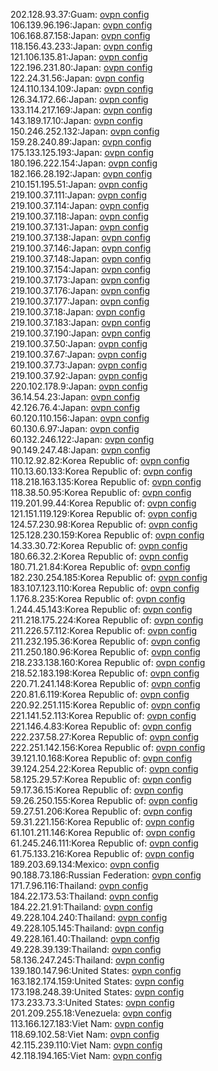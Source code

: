 202.128.93.37:Guam: [ovpn config](vpn/202_128_93_37.ovpn)  
106.139.96.196:Japan: [ovpn config](vpn/106_139_96_196.ovpn)  
106.168.87.158:Japan: [ovpn config](vpn/106_168_87_158.ovpn)  
118.156.43.233:Japan: [ovpn config](vpn/118_156_43_233.ovpn)  
121.106.135.81:Japan: [ovpn config](vpn/121_106_135_81.ovpn)  
122.196.231.80:Japan: [ovpn config](vpn/122_196_231_80.ovpn)  
122.24.31.56:Japan: [ovpn config](vpn/122_24_31_56.ovpn)  
124.110.134.109:Japan: [ovpn config](vpn/124_110_134_109.ovpn)  
126.34.172.66:Japan: [ovpn config](vpn/126_34_172_66.ovpn)  
133.114.217.169:Japan: [ovpn config](vpn/133_114_217_169.ovpn)  
143.189.17.10:Japan: [ovpn config](vpn/143_189_17_10.ovpn)  
150.246.252.132:Japan: [ovpn config](vpn/150_246_252_132.ovpn)  
159.28.240.89:Japan: [ovpn config](vpn/159_28_240_89.ovpn)  
175.133.125.193:Japan: [ovpn config](vpn/175_133_125_193.ovpn)  
180.196.222.154:Japan: [ovpn config](vpn/180_196_222_154.ovpn)  
182.166.28.192:Japan: [ovpn config](vpn/182_166_28_192.ovpn)  
210.151.195.51:Japan: [ovpn config](vpn/210_151_195_51.ovpn)  
219.100.37.111:Japan: [ovpn config](vpn/219_100_37_111.ovpn)  
219.100.37.114:Japan: [ovpn config](vpn/219_100_37_114.ovpn)  
219.100.37.118:Japan: [ovpn config](vpn/219_100_37_118.ovpn)  
219.100.37.131:Japan: [ovpn config](vpn/219_100_37_131.ovpn)  
219.100.37.138:Japan: [ovpn config](vpn/219_100_37_138.ovpn)  
219.100.37.146:Japan: [ovpn config](vpn/219_100_37_146.ovpn)  
219.100.37.148:Japan: [ovpn config](vpn/219_100_37_148.ovpn)  
219.100.37.154:Japan: [ovpn config](vpn/219_100_37_154.ovpn)  
219.100.37.173:Japan: [ovpn config](vpn/219_100_37_173.ovpn)  
219.100.37.176:Japan: [ovpn config](vpn/219_100_37_176.ovpn)  
219.100.37.177:Japan: [ovpn config](vpn/219_100_37_177.ovpn)  
219.100.37.18:Japan: [ovpn config](vpn/219_100_37_18.ovpn)  
219.100.37.183:Japan: [ovpn config](vpn/219_100_37_183.ovpn)  
219.100.37.190:Japan: [ovpn config](vpn/219_100_37_190.ovpn)  
219.100.37.50:Japan: [ovpn config](vpn/219_100_37_50.ovpn)  
219.100.37.67:Japan: [ovpn config](vpn/219_100_37_67.ovpn)  
219.100.37.73:Japan: [ovpn config](vpn/219_100_37_73.ovpn)  
219.100.37.92:Japan: [ovpn config](vpn/219_100_37_92.ovpn)  
220.102.178.9:Japan: [ovpn config](vpn/220_102_178_9.ovpn)  
36.14.54.23:Japan: [ovpn config](vpn/36_14_54_23.ovpn)  
42.126.76.4:Japan: [ovpn config](vpn/42_126_76_4.ovpn)  
60.120.110.156:Japan: [ovpn config](vpn/60_120_110_156.ovpn)  
60.130.6.97:Japan: [ovpn config](vpn/60_130_6_97.ovpn)  
60.132.246.122:Japan: [ovpn config](vpn/60_132_246_122.ovpn)  
90.149.247.48:Japan: [ovpn config](vpn/90_149_247_48.ovpn)  
110.12.92.82:Korea Republic of: [ovpn config](vpn/110_12_92_82.ovpn)  
110.13.60.133:Korea Republic of: [ovpn config](vpn/110_13_60_133.ovpn)  
118.218.163.135:Korea Republic of: [ovpn config](vpn/118_218_163_135.ovpn)  
118.38.50.95:Korea Republic of: [ovpn config](vpn/118_38_50_95.ovpn)  
119.201.99.44:Korea Republic of: [ovpn config](vpn/119_201_99_44.ovpn)  
121.151.119.129:Korea Republic of: [ovpn config](vpn/121_151_119_129.ovpn)  
124.57.230.98:Korea Republic of: [ovpn config](vpn/124_57_230_98.ovpn)  
125.128.230.159:Korea Republic of: [ovpn config](vpn/125_128_230_159.ovpn)  
14.33.30.72:Korea Republic of: [ovpn config](vpn/14_33_30_72.ovpn)  
180.66.32.2:Korea Republic of: [ovpn config](vpn/180_66_32_2.ovpn)  
180.71.21.84:Korea Republic of: [ovpn config](vpn/180_71_21_84.ovpn)  
182.230.254.185:Korea Republic of: [ovpn config](vpn/182_230_254_185.ovpn)  
183.107.123.110:Korea Republic of: [ovpn config](vpn/183_107_123_110.ovpn)  
1.176.8.235:Korea Republic of: [ovpn config](vpn/1_176_8_235.ovpn)  
1.244.45.143:Korea Republic of: [ovpn config](vpn/1_244_45_143.ovpn)  
211.218.175.224:Korea Republic of: [ovpn config](vpn/211_218_175_224.ovpn)  
211.226.57.112:Korea Republic of: [ovpn config](vpn/211_226_57_112.ovpn)  
211.232.195.36:Korea Republic of: [ovpn config](vpn/211_232_195_36.ovpn)  
211.250.180.96:Korea Republic of: [ovpn config](vpn/211_250_180_96.ovpn)  
218.233.138.160:Korea Republic of: [ovpn config](vpn/218_233_138_160.ovpn)  
218.52.183.198:Korea Republic of: [ovpn config](vpn/218_52_183_198.ovpn)  
220.71.241.148:Korea Republic of: [ovpn config](vpn/220_71_241_148.ovpn)  
220.81.6.119:Korea Republic of: [ovpn config](vpn/220_81_6_119.ovpn)  
220.92.251.115:Korea Republic of: [ovpn config](vpn/220_92_251_115.ovpn)  
221.141.52.113:Korea Republic of: [ovpn config](vpn/221_141_52_113.ovpn)  
221.146.4.83:Korea Republic of: [ovpn config](vpn/221_146_4_83.ovpn)  
222.237.58.27:Korea Republic of: [ovpn config](vpn/222_237_58_27.ovpn)  
222.251.142.156:Korea Republic of: [ovpn config](vpn/222_251_142_156.ovpn)  
39.121.10.168:Korea Republic of: [ovpn config](vpn/39_121_10_168.ovpn)  
39.124.254.22:Korea Republic of: [ovpn config](vpn/39_124_254_22.ovpn)  
58.125.29.57:Korea Republic of: [ovpn config](vpn/58_125_29_57.ovpn)  
59.17.36.15:Korea Republic of: [ovpn config](vpn/59_17_36_15.ovpn)  
59.26.250.155:Korea Republic of: [ovpn config](vpn/59_26_250_155.ovpn)  
59.27.51.206:Korea Republic of: [ovpn config](vpn/59_27_51_206.ovpn)  
59.31.221.156:Korea Republic of: [ovpn config](vpn/59_31_221_156.ovpn)  
61.101.211.146:Korea Republic of: [ovpn config](vpn/61_101_211_146.ovpn)  
61.245.246.111:Korea Republic of: [ovpn config](vpn/61_245_246_111.ovpn)  
61.75.133.216:Korea Republic of: [ovpn config](vpn/61_75_133_216.ovpn)  
189.203.69.134:Mexico: [ovpn config](vpn/189_203_69_134.ovpn)  
90.188.73.186:Russian Federation: [ovpn config](vpn/90_188_73_186.ovpn)  
171.7.96.116:Thailand: [ovpn config](vpn/171_7_96_116.ovpn)  
184.22.173.53:Thailand: [ovpn config](vpn/184_22_173_53.ovpn)  
184.22.21.91:Thailand: [ovpn config](vpn/184_22_21_91.ovpn)  
49.228.104.240:Thailand: [ovpn config](vpn/49_228_104_240.ovpn)  
49.228.105.145:Thailand: [ovpn config](vpn/49_228_105_145.ovpn)  
49.228.161.40:Thailand: [ovpn config](vpn/49_228_161_40.ovpn)  
49.228.39.139:Thailand: [ovpn config](vpn/49_228_39_139.ovpn)  
58.136.247.245:Thailand: [ovpn config](vpn/58_136_247_245.ovpn)  
139.180.147.96:United States: [ovpn config](vpn/139_180_147_96.ovpn)  
163.182.174.159:United States: [ovpn config](vpn/163_182_174_159.ovpn)  
173.198.248.39:United States: [ovpn config](vpn/173_198_248_39.ovpn)  
173.233.73.3:United States: [ovpn config](vpn/173_233_73_3.ovpn)  
201.209.255.18:Venezuela: [ovpn config](vpn/201_209_255_18.ovpn)  
113.166.127.183:Viet Nam: [ovpn config](vpn/113_166_127_183.ovpn)  
118.69.102.58:Viet Nam: [ovpn config](vpn/118_69_102_58.ovpn)  
42.115.239.110:Viet Nam: [ovpn config](vpn/42_115_239_110.ovpn)  
42.118.194.165:Viet Nam: [ovpn config](vpn/42_118_194_165.ovpn)  
